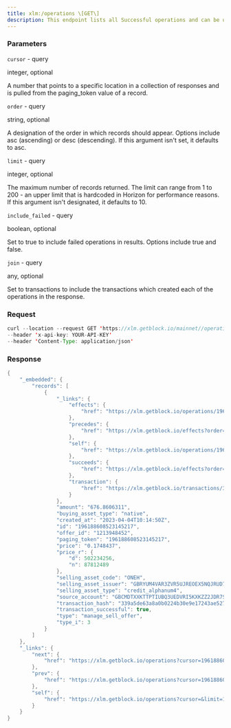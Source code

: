 ```yaml
---
title: xlm:/operations \[GET\]
description: This endpoint lists all Successful operations and can be used instreaming mode. Streaming mode allows you to listen for new operationsas they are added to the Stellar ledger. If called in streaming mode,Horizon will start at the earliest known operation unless a cursor isset, in which case it will start from that cursor. By setting the cursorvalue to now, you can stream operations created since your request time.
---
```


### Parameters


`cursor` - query

integer, optional

A number that points to a specific location in a collection of responses
and is pulled from the paging_token value of a record.

`order` - query

string, optional

A designation of the order in which records should appear. Options
include asc (ascending) or desc (descending). If this argument isn't
set, it defaults to asc.

`limit` - query

integer, optional

The maximum number of records returned. The limit can range from 1 to
200 - an upper limit that is hardcoded in Horizon for performance
reasons. If this argument isn't designated, it defaults to 10.

`include_failed` - query

boolean, optional

Set to true to include failed operations in results. Options include
true and false.

`join` - query

any, optional

Set to transactions to include the transactions which created each of
the operations in the response.

### Request

``` java
curl --location --request GET 'https://xlm.getblock.io/mainnet//operations?limit=1' 
--header 'x-api-key: YOUR-API-KEY' 
--header 'Content-Type: application/json'
```

###  Response

``` java
{
    "_embedded": {
        "records": [
            {
                "_links": {
                    "effects": {
                        "href": "https://xlm.getblock.io/operations/196188608523145217/effects"
                    },
                    "precedes": {
                        "href": "https://xlm.getblock.io/effects?order=asc&cursor=196188608523145217"
                    },
                    "self": {
                        "href": "https://xlm.getblock.io/operations/196188608523145217"
                    },
                    "succeeds": {
                        "href": "https://xlm.getblock.io/effects?order=desc&cursor=196188608523145217"
                    },
                    "transaction": {
                        "href": "https://xlm.getblock.io/transactions/339a5de63a8a0b0224b30e9e17243ae52785b24402db003090c73a862eafc601"
                    }
                },
                "amount": "676.8606311",
                "buying_asset_type": "native",
                "created_at": "2023-04-04T10:14:50Z",
                "id": "196188608523145217",
                "offer_id": "1213948452",
                "paging_token": "196188608523145217",
                "price": "0.1748437",
                "price_r": {
                    "d": 502234256,
                    "n": 87812489
                },
                "selling_asset_code": "ONEH",
                "selling_asset_issuer": "GBRYUM4VAR3ZVR5UJREOEX5NQJRUD7CJD5EK7GWVFYI4FBD4JPZJ4EBK",
                "selling_asset_type": "credit_alphanum4",
                "source_account": "GBCMDTXXKTTPTIUBQ3UEDVRI5KXKZZ2JDR7S2WBL2CIIUYI5PPU5ZWP7",
                "transaction_hash": "339a5de63a8a0b0224b30e9e17243ae52785b24402db003090c73a862eafc601",
                "transaction_successful": true,
                "type": "manage_sell_offer",
                "type_i": 3
            }
        ]
    },
    "_links": {
        "next": {
            "href": "https://xlm.getblock.io/operations?cursor=196188608523173890&limit=10&order=asc"
        },
        "prev": {
            "href": "https://xlm.getblock.io/operations?cursor=196188608523145217&limit=10&order=desc"
        },
        "self": {
            "href": "https://xlm.getblock.io/operations?cursor=&limit=10&order=asc"
        }
    }
}
```

